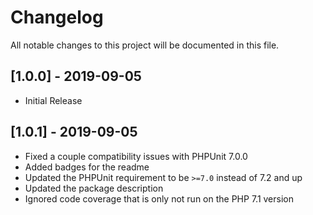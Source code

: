# Changelog
All notable changes to this project will be documented in this file.

## [1.0.0] - 2019-09-05
- Initial Release

## [1.0.1] - 2019-09-05
- Fixed a couple compatibility issues with PHPUnit 7.0.0
- Added badges for the readme
- Updated the PHPUnit requirement to be `>=7.0` instead of 7.2 and up
- Updated the package description
- Ignored code coverage that is only not run on the PHP 7.1 version